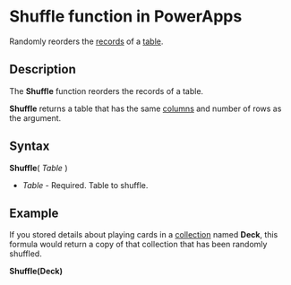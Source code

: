 <properties
	pageTitle="Shuffle function | Microsoft PowerApps"
	description="Reference information, including syntax and an example, for the Shuffle function in PowerApps"
	services=""
	suite="powerapps"
	documentationCenter="na"
	authors="gregli-msft"
	manager="dwrede"
	editor=""
	tags=""/>

<tags
   ms.service="powerapps"
   ms.devlang="na"
   ms.topic="article"
   ms.tgt_pltfrm="na"
   ms.workload="na"
   ms.date="11/07/2015"
   ms.author="gregli"/>

# Shuffle function in PowerApps #

Randomly reorders the [records](working-with-tables.md#records) of a [table](working-with-tables.md).

## Description ##

The **Shuffle** function reorders the records of a table.

**Shuffle** returns a table that has the same [columns](working-with-tables.md#columns) and number of rows as the argument.

## Syntax ##

**Shuffle**( *Table* )

- *Table* - Required.  Table to shuffle.

## Example ##

If you stored details about playing cards in a [collection](working-with-data-sources.md#collections) named **Deck**, this formula would return a copy of that collection that has been randomly shuffled.

**Shuffle(Deck)**
